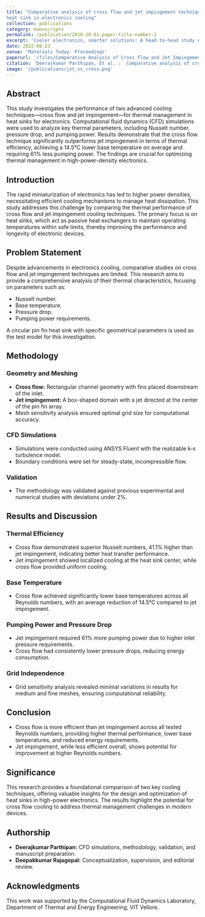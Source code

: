 ```yaml
---
title: "Comparative analysis of cross flow and jet impingement techniques of
heat sink in electronics cooling"
collection: publications
category: manuscripts
permalink: /publication/2010-10-01-paper-title-number-2
excerpt: 'Cooler electronics, smarter solutions: A head-to-head study of cross flow vs. jet impingement for efficient heat sink design.'
date: 2022-08-23
venue: 'Materials Today: Proceedings'
paperurl: '/files/Comparative Analysis of Cross Flow and Jet Impingement of Heat Sink in Electronics Cooling-compressed.pdf'
citation: 'Deerajkumar Parthipan, Et al. :  Comparative analysis of cross flow and jet impingement techniques of heat sink in electronics cooling - 2022'
image: '/publications/jet_vs_cross.png'
---
```


## Abstract
This study investigates the performance of two advanced cooling techniques—cross flow and jet impingement—for thermal management in heat sinks for electronics. Computational fluid dynamics (CFD) simulations were used to analyze key thermal parameters, including Nusselt number, pressure drop, and pumping power. Results demonstrate that the cross flow technique significantly outperforms jet impingement in terms of thermal efficiency, achieving a 14.5°C lower base temperature on average and requiring 61% less pumping power. The findings are crucial for optimizing thermal management in high-power-density electronics.

## Introduction
The rapid miniaturization of electronics has led to higher power densities, necessitating efficient cooling mechanisms to manage heat dissipation. This study addresses this challenge by comparing the thermal performance of cross flow and jet impingement cooling techniques. The primary focus is on heat sinks, which act as passive heat exchangers to maintain operating temperatures within safe limits, thereby improving the performance and longevity of electronic devices.

## Problem Statement
Despite advancements in electronics cooling, comparative studies on cross flow and jet impingement techniques are limited. This research aims to provide a comprehensive analysis of their thermal characteristics, focusing on parameters such as:
- Nusselt number.
- Base temperature.
- Pressure drop.
- Pumping power requirements.

A circular pin fin heat sink with specific geometrical parameters is used as the test model for this investigation.

## Methodology
### Geometry and Meshing
- **Cross flow:** Rectangular channel geometry with fins placed downstream of the inlet.
- **Jet impingement:** A box-shaped domain with a jet directed at the center of the pin fin array.
- Mesh sensitivity analysis ensured optimal grid size for computational accuracy.

### CFD Simulations
- Simulations were conducted using ANSYS Fluent with the realizable k-ε turbulence model.
- Boundary conditions were set for steady-state, incompressible flow.

### Validation
- The methodology was validated against previous experimental and numerical studies with deviations under 2%.

## Results and Discussion
### Thermal Efficiency
- Cross flow demonstrated superior Nusselt numbers, 41.1% higher than jet impingement, indicating better heat transfer performance.
- Jet impingement showed localized cooling at the heat sink center, while cross flow provided uniform cooling.

### Base Temperature
- Cross flow achieved significantly lower base temperatures across all Reynolds numbers, with an average reduction of 14.5°C compared to jet impingement.

### Pumping Power and Pressure Drop
- Jet impingement required 61% more pumping power due to higher inlet pressure requirements.
- Cross flow had consistently lower pressure drops, reducing energy consumption.

### Grid Independence
- Grid sensitivity analysis revealed minimal variations in results for medium and fine meshes, ensuring computational reliability.

## Conclusion
- Cross flow is more efficient than jet impingement across all tested Reynolds numbers, providing higher thermal performance, lower base temperatures, and reduced energy requirements.
- Jet impingement, while less efficient overall, shows potential for improvement at higher Reynolds numbers.

## Significance
This research provides a foundational comparison of two key cooling techniques, offering valuable insights for the design and optimization of heat sinks in high-power electronics. The results highlight the potential for cross flow cooling to address thermal management challenges in modern devices.

## Authorship
- **Deerajkumar Parthipan:** CFD simulations, methodology, validation, and manuscript preparation.
- **Deepakkumar Rajagopal:** Conceptualization, supervision, and editorial review.

## Acknowledgments
This work was supported by the Computational Fluid Dynamics Laboratory, Department of Thermal and Energy Engineering, VIT Vellore.
